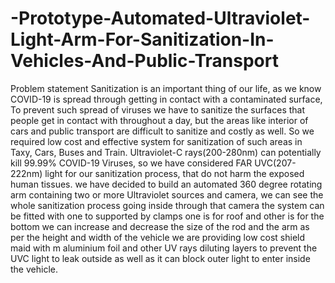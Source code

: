 # -Prototype-Automated-Ultraviolet-Light-Arm-For-Sanitization-In-Vehicles-And-Public-Transport
Problem statement Sanitization is an important thing of our life,  as we know COVID-19 is spread through getting in contact with a  contaminated surface, To prevent such spread of viruses we have to sanitize the surfaces that people get in contact with throughout a day, but the areas like interior of cars and public transport are difficult to sanitize and costly as well.  So we required low cost and effective system for sanitization of such areas in Taxy, Cars, Buses and Train. Ultraviolet-C rays(200-280nm) can potentially kill 99.99% COVID-19  Viruses, so we have considered FAR UVC(207-222nm) light for our sanitization process, that do not harm the exposed human tissues. we have decided to build an automated 360 degree rotating arm  containing two or more Ultraviolet sources and camera, we can see the whole sanitization  process going inside through that camera the system can be fitted with one to supported by  clamps one is for roof and other is for the bottom we can increase and decrease the size of  the rod and the arm as per the height and width of the vehicle we are providing low cost  shield maid with m aluminium foil and other UV rays diluting layers to prevent the UVC light to leak outside as well as it can block outer light to enter inside the vehicle.
